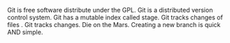 Git is free software distribute under the GPL.
Git is a distributed version control system.
Git has a mutable index called stage.
Git tracks changes of files .
Git tracks changes.
Die on the Mars.
Creating a new branch is quick AND simple.
